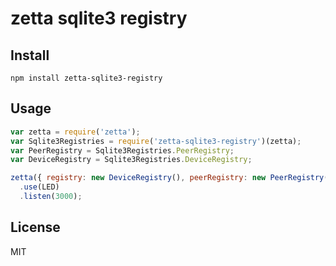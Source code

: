 # zetta sqlite3 registry

## Install

`npm install zetta-sqlite3-registry`

## Usage

```js
var zetta = require('zetta');
var Sqlite3Registries = require('zetta-sqlite3-registry')(zetta);
var PeerRegistry = Sqlite3Registries.PeerRegistry;
var DeviceRegistry = Sqlite3Registries.DeviceRegistry;

zetta({ registry: new DeviceRegistry(), peerRegistry: new PeerRegistry()})
  .use(LED)
  .listen(3000);

```

## License

MIT
